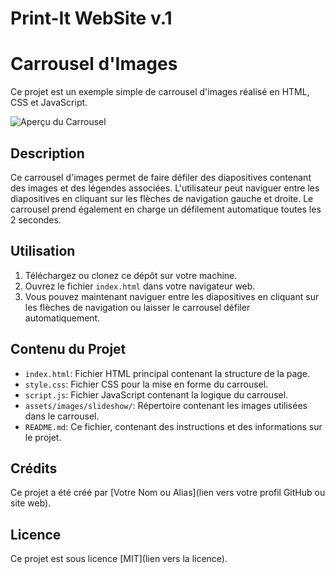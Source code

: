 # Print-It WebSite v.1

# Carrousel d'Images

Ce projet est un exemple simple de carrousel d'images réalisé en HTML, CSS et JavaScript.

![Aperçu du Carrousel](carousel_preview.png)

## Description

Ce carrousel d'images permet de faire défiler des diapositives contenant des images et des légendes associées. L'utilisateur peut naviguer entre les diapositives en cliquant sur les flèches de navigation gauche et droite. Le carrousel prend également en charge un défilement automatique toutes les 2 secondes.

## Utilisation

1. Téléchargez ou clonez ce dépôt sur votre machine.
2. Ouvrez le fichier `index.html` dans votre navigateur web.
3. Vous pouvez maintenant naviguer entre les diapositives en cliquant sur les flèches de navigation ou laisser le carrousel défiler automatiquement.

## Contenu du Projet

- `index.html`: Fichier HTML principal contenant la structure de la page.
- `style.css`: Fichier CSS pour la mise en forme du carrousel.
- `script.js`: Fichier JavaScript contenant la logique du carrousel.
- `assets/images/slideshow/`: Répertoire contenant les images utilisées dans le carrousel.
- `README.md`: Ce fichier, contenant des instructions et des informations sur le projet.

## Crédits

Ce projet a été créé par [Votre Nom ou Alias](lien vers votre profil GitHub ou site web).

## Licence

Ce projet est sous licence [MIT](lien vers la licence).

